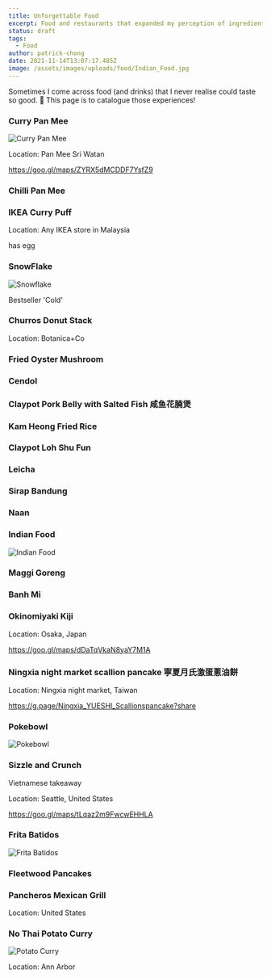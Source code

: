 ```yaml
---
title: Unforgettable Food
excerpt: Food and restaurants that expanded my perception of ingredients, texture and taste.
status: draft
tags:
  - Food
author: patrick-chong
date: 2021-11-14T13:07:17.485Z
image: /assets/images/uploads/food/Indian_Food.jpg
---
```


Sometimes I come across food (and drinks) that I never realise could taste so good. 🤤 This page is to catalogue those experiences!

### Curry Pan Mee

![Curry Pan Mee](/assets/images/uploads/food/Curry_Pan_Mee.jpg)

Location: Pan Mee Sri Watan

https://goo.gl/maps/ZYRX5dMCDDF7YsfZ9

### Chilli Pan Mee

### IKEA Curry Puff

Location: Any IKEA store in Malaysia

has egg

### SnowFlake

![Snowflake](/assets/images/uploads/food/Snowflake.jpg)

Bestseller 'Cold'

### Churros Donut Stack

Location: Botanica+Co

### Fried Oyster Mushroom

### Cendol

### Claypot Pork Belly with Salted Fish 咸鱼花腩煲

### Kam Heong Fried Rice

### Claypot Loh Shu Fun

### Leicha

### Sirap Bandung

### Naan

### Indian Food

![Indian Food](/assets/images/uploads/food/Indian_Food.jpg)

### Maggi Goreng

### Banh Mi

### Okinomiyaki Kiji

Location: Osaka, Japan

https://goo.gl/maps/dDaTqVkaN8yaY7M1A

### Ningxia night market scallion pancake 寧夏月氏激蛋蔥油餅

Location: Ningxia night market, Taiwan

https://g.page/Ningxia_YUESHI_Scallionspancake?share

### Pokebowl

![Pokebowl](/assets/images/uploads/food/Pokebowl.jpg)

### Sizzle and Crunch

Vietnamese takeaway

Location: Seattle, United States

https://goo.gl/maps/tLqaz2m9FwcwEHHLA

### Frita Batidos

![Frita Batidos](/assets/images/uploads/food/Frita_Batidos.jpg)

### Fleetwood Pancakes

### Pancheros Mexican Grill

Location: United States

### No Thai Potato Curry

![Potato Curry](/assets/images/uploads/food/Potato_Curry.jpg)

Location: Ann Arbor
